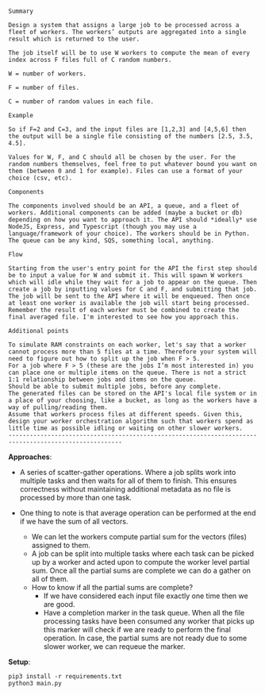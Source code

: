 ```

Summary

Design a system that assigns a large job to be processed across a fleet of workers. The workers’ outputs are aggregated into a single result which is returned to the user.

The job itself will be to use W workers to compute the mean of every index across F files full of C random numbers.

W = number of workers.

F = number of files.

C = number of random values in each file.

Example

So if F=2 and C=3, and the input files are [1,2,3] and [4,5,6] then the output will be a single file consisting of the numbers [2.5, 3.5, 4.5].

Values for W, F, and C should all be chosen by the user. For the random numbers themselves, feel free to put whatever bound you want on them (between 0 and 1 for example). Files can use a format of your choice (csv, etc).

Components

The components involved should be an API, a queue, and a fleet of workers. Additional components can be added (maybe a bucket or db) depending on how you want to approach it. The API should *ideally* use NodeJS, Express, and Typescript (though you may use a language/framework of your choice). The workers should be in Python. The queue can be any kind, SQS, something local, anything.

Flow

Starting from the user's entry point for the API the first step should be to input a value for W and submit it. This will spawn W workers which will idle while they wait for a job to appear on the queue. Then create a job by inputting values for C and F, and submitting that job. The job will be sent to the API where it will be enqueued. Then once at least one worker is available the job will start being processed. Remember the result of each worker must be combined to create the final averaged file. I'm interested to see how you approach this.

Additional points

To simulate RAM constraints on each worker, let's say that a worker cannot process more than 5 files at a time. Therefore your system will need to figure out how to split up the job when F > 5.
For a job where F > 5 (these are the jobs I’m most interested in) you can place one or multiple items on the queue. There is not a strict 1:1 relationship between jobs and items on the queue.
Should be able to submit multiple jobs, before any complete.
The generated files can be stored on the API's local file system or in a place of your choosing, like a bucket, as long as the workers have a way of pulling/reading them.
Assume that workers process files at different speeds. Given this, design your worker orchestration algorithm such that workers spend as little time as possible idling or waiting on other slower workers.
------------------------------------------------------------------------------------------------------
```

**Approaches**:
* A series of scatter-gather operations. Where a job splits work into multiple tasks and then waits for all of them to finish. This ensures correctness without maintaining additional metadata as no file is processed by more than one task.

* One thing to note is that average operation can be performed at the end if we have the sum of all vectors.
    *  We can let the workers compute partial sum for the vectors (files) assigned to them.
    * A job can be split into multiple tasks where each task can be picked up by a worker and acted upon to compute the worker level partial sum. Once all the partial sums are complete we can do a gather on all of them.
    * How to know if all the partial sums are complete?
        * If we have considered each input file exactly one time then we are good. 
        * Have a completion marker in the task queue. When all the file processing tasks have been consumed any worker that picks up this marker will check if we are ready to perform the final operation. In case, the partial sums are not ready due to some slower worker, we can requeue the marker.


**Setup**:
```
pip3 install -r requirements.txt
python3 main.py
```